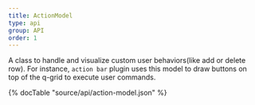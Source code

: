 ```yaml
---
title: ActionModel
type: api
group: API
order: 1
---
```

A class to handle and visualize custom user behaviors(like add or delete row).
For instance, `action bar` plugin uses this model to draw buttons on top of the q-grid
to execute user commands.

{% docTable "source/api/action-model.json" %}


